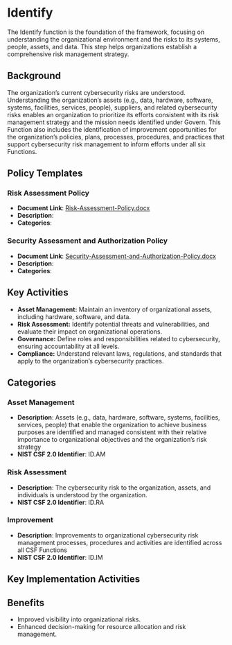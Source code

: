 # Identify

The Identify function is the foundation of the framework, focusing on understanding the organizational environment and the risks to its systems, people, assets, and data. This step helps organizations establish a comprehensive risk management strategy.

## Background

The organization’s current cybersecurity risks are understood. Understanding the organization’s assets (e.g., data, hardware, software, systems, facilities, services, people), suppliers, and related cybersecurity risks enables an organization to prioritize its efforts consistent with its risk management strategy and the mission needs identified under Govern. This Function also includes the identification of improvement opportunities for the organization’s policies, plans, processes, procedures, and practices that support cybersecurity risk management to inform efforts under all six Functions.

## Policy Templates

### Risk Assessment Policy

* **Document Link**: [Risk-Assessment-Policy.docx](https://github.com/EvolvingSysadmin/Practicum/raw/refs/heads/templates/identify/Risk-Assessment-Policy.docx)
* **Description**:
* **Categories**:

### Security Assessment and Authorization Policy

* **Document Link**: [Security-Assessment-and-Authorization-Policy.docx](https://github.com/EvolvingSysadmin/Practicum/raw/refs/heads/templates/identify/Security-Assessment-and-Authorization-Policy.docx)
* **Description**:
* **Categories**:

## Key Activities

* **Asset Management:** Maintain an inventory of organizational assets, including hardware, software, and data.
* **Risk Assessment:** Identify potential threats and vulnerabilities, and evaluate their impact on organizational operations.
* **Governance:** Define roles and responsibilities related to cybersecurity, ensuring accountability at all levels.
* **Compliance:** Understand relevant laws, regulations, and standards that apply to the organization’s cybersecurity practices.

## Categories

### Asset Management

* **Description**: Assets (e.g., data, hardware, software, systems, facilities, services, people) that enable the organization to achieve business purposes are identified and managed consistent with their relative importance to organizational objectives and the organization’s risk strategy
* **NIST CSF 2.0 Identifier**: ID.AM

### Risk Assessment

* **Description**:  The cybersecurity risk to the organization, assets, and individuals is understood by the organization.
* **NIST CSF 2.0 Identifier**: ID.RA

### Improvement

* **Description**: Improvements to organizational cybersecurity risk management processes, procedures and activities are identified across all CSF Functions
* **NIST CSF 2.0 Identifier**: ID.IM

## Key Implementation Activities

## Benefits

* Improved visibility into organizational risks.
* Enhanced decision-making for resource allocation and risk management.

